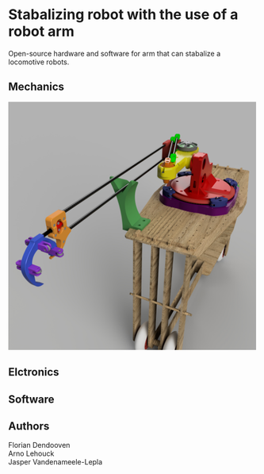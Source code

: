 # Stabalizing robot with the use of a robot arm
Open-source hardware and software for arm that can stabalize a locomotive robots. 

## Mechanics
<a href="/mechanics"><img src="mechanics/renders/unstableTestPlatform_2023-May-19_11-31-35AM-000_CustomizedView20045849641_jpg.jpg" width="500"></a>

## Elctronics

## Software

## Authors
Florian Dendooven <br />
Arno Lehouck <br />
Jasper Vandenameele-Lepla
